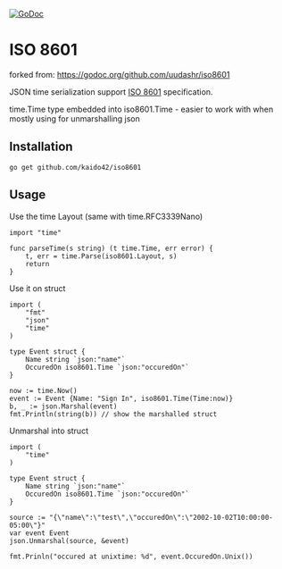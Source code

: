 [![GoDoc](https://godoc.org/github.com/kaido42/iso8601?status.svg)](https://godoc.org/github.com/kaido42/iso8601)
# ISO 8601

forked from: https://godoc.org/github.com/uudashr/iso8601

JSON time serialization support [ISO 8601](https://xml2rfc.tools.ietf.org/public/rfc/html/rfc3339.html#anchor14) specification.

time.Time type embedded into iso8601.Time - easier to work with when mostly using for unmarshalling json

## Installation
`go get github.com/kaido42/iso8601`

## Usage
Use the time Layout (same with time.RFC3339Nano)

```golang
import "time"

func parseTime(s string) (t time.Time, err error) {
    t, err = time.Parse(iso8601.Layout, s)
    return
}
```

Use it on struct
```golang
import (
    "fmt"
    "json"
    "time"
)

type Event struct {
    Name string `json:"name"`
    OccuredOn iso8601.Time `json:"occuredOn"`
}

now := time.Now()
event := Event {Name: "Sign In", iso8601.Time(Time:now)}
b, _ := json.Marshal(event)    
fmt.Println(string(b)) // show the marshalled struct
```

Unmarshal into struct
```golang
import (
    "time"
)

type Event struct {
    Name string `json:"name"`
    OccuredOn iso8601.Time `json:"occuredOn"`
}

source := "{\"name\":\"test\",\"occuredOn\":\"2002-10-02T10:00:00-05:00\"}"
var event Event
json.Unmarshal(source, &event)

fmt.Prinln("occured at unixtime: %d", event.OccuredOn.Unix())

```
